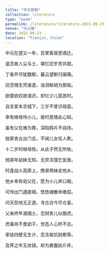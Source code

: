 ```yaml
---
title: "中元祭稿"
collection: literature
type: "poem"
permalink: /literature/literature-2015-09-23
venue: "孙沁璇"
date: 2015-09-23
location: "Tianjin, China"
---
```


中元在望又一年，百里客居思谪迁。

遥念故人尘与土，堪忆旧岁苦共甜。

丁香开尽犹馥郁，暮云望断归阑珊。

旧念残生凭谁道，浊泪鲛绡为那般。

欲蹙欲叹欲语迟，却忆少儿孤苦时。

自言家本京城下，三岁不曾识母慈。

幸有继母怜小儿，彼时恩情此心知。

虽有父在难为靠，深陷鸦片不自持。

抛家舍业出门去，不闻儿女任人欺。

十二岁时继母殁，从此孑然无所依。

弱弟年幼妹无知，无奈冻饿乞饭食。

时逢战火高原上，携弟带妹走他乡。

他乡幸有伯父在，愿为小儿奔口粮。

可怜出门遇匪贼，悠悠魂散命难偿。

问天怨地无正道，寻古访今尽仓皇。

父亲终年溺烟土，恋财卖儿似狼虎。

虎毒尚不食幼子，世态人心终不古。

家徒四壁无生计，忍冻挨饥耐欺辱。

及笄之年无妆镜，却为裹腹执斤斧。
